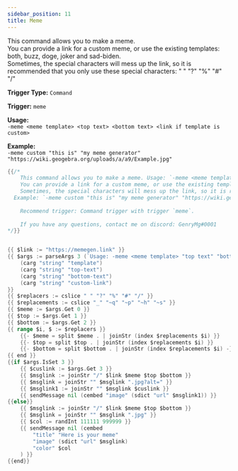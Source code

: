```yaml
---
sidebar_position: 11
title: Meme
---
```


This command allows you to make a meme.  
You can provide a link for a custom meme, or use the existing templates: both, buzz, doge, joker and sad-biden.  
Sometimes, the special characters will mess up the link, so it is recommended that you only use these special characters: " " "?" "%" "#" "/"

**Trigger Type:** `Command`

**Trigger:** `meme`

**Usage:**  
`-meme <meme template> <top text> <bottom text> <link if template is custom>`

**Example:**  
`-meme custom "this is" "my meme generator" "https://wiki.geogebra.org/uploads/a/a9/Example.jpg"`

```go
{{/*
	This command allows you to make a meme. Usage: `-meme <meme template> <top text> <bottom text> <link if template is custom>`.
	You can provide a link for a custom meme, or use the existing templates: both, buzz, doge, joker and sad-biden.
	Sometimes, the special characters will mess up the link, so it is recommended that you only use these special characters: " " "?" "%" "#" "/"
  Example: `-meme custom "this is" "my meme generator" "https://wiki.geogebra.org/uploads/a/a9/Example.jpg"`
  
	Recommend trigger: Command trigger with trigger `meme`.
	
	If you have any questions, contact me on discord: GenryMg#0001
*/}}


{{ $link := "https://memegen.link" }}
{{ $args := parseArgs 3 (`Usage: -meme <meme template> "top text" "bottom text"`)
	(carg "string" "template")
	(carg "string" "top-text")
	(carg "string" "bottom-text")
	(carg "string" "custom-link")
}}
{{ $replacers := cslice " " "?" "%" "#" "/" }}
{{ $replacements := cslice "_" "~q" "~p" "~h" "~s" }}
{{ $meme := $args.Get 0 }}
{{ $top := $args.Get 1 }}
{{ $bottom := $args.Get 2 }}
{{ range $i, $ := $replacers }}
	{{- $meme = split $meme . | joinStr (index $replacements $i) }}
	{{- $top = split $top . | joinStr (index $replacements $i) }}
	{{- $bottom = split $bottom . | joinStr (index $replacements $i) -}}
{{ end }}
{{if $args.IsSet 3 }}
	{{ $cuslink := $args.Get 3 }}
	{{ $msglink := joinStr "/" $link $meme $top $bottom }}
	{{ $msglink = joinStr "" $msglink ".jpg?alt=" }}
	{{ $msglink1 := joinStr "" $msglink $cuslink }}
	{{ sendMessage nil (cembed "image" (sdict "url" $msglink1)) }}
{{else}}
	{{ $msglink := joinStr "/" $link $meme $top $bottom }}
	{{ $msglink = joinStr "" $msglink ".jpg" }}
	{{ $col := randInt 111111 999999 }}
	{{ sendMessage nil (cembed
		"title" "Here is your meme"
		"image" (sdict "url" $msglink)
		"color" $col
	) }}
{{end}}
```